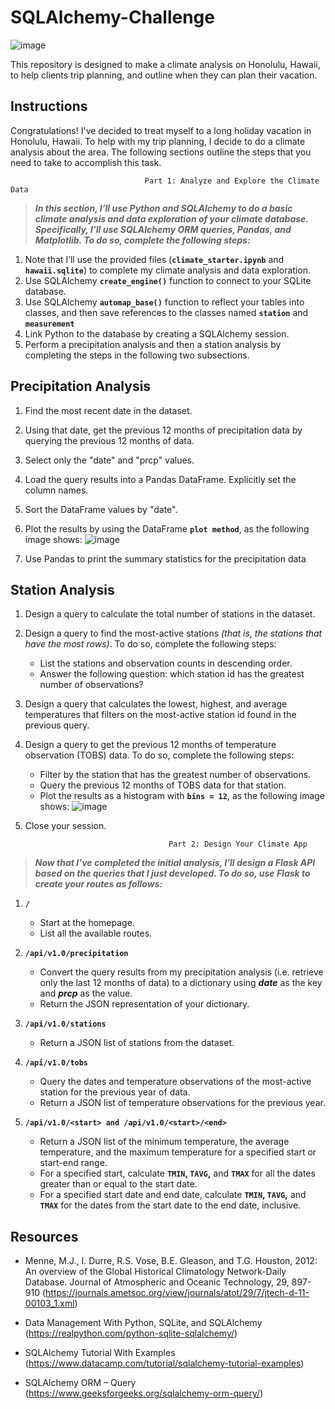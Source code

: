 # SQLAlchemy-Challenge
![image](https://github.com/user-attachments/assets/46373d2d-5f3b-4946-9479-1cf8e3796b9f)

This repository is designed to make a climate analysis on Honolulu, Hawaii, to help clients trip planning, and outline when they can plan their vacation.

## **Instructions**

Congratulations! I've decided to treat myself to a long holiday vacation in Honolulu, Hawaii. To help with my trip planning, I decide to do a climate analysis about the area. The following sections outline the steps that you need to take to accomplish this task.

                                  Part 1: Analyze and Explore the Climate Data

>***In this section, I’ll use Python and SQLAlchemy to do a basic climate analysis and data exploration of your climate database. Specifically, I’ll use SQLAlchemy ORM queries, Pandas, and Matplotlib. To do so, complete the following steps:***

1. Note that I’ll use the provided files (**`climate_starter.ipynb`**  and  **`hawaii.sqlite`**) to complete my climate analysis and data exploration.
2. Use SQLAlchemy **`create_engine()`** function to connect to your SQLite database.
3. Use SQLAlchemy **`automap_base()`** function to reflect your tables into classes, and then save references to the classes named **`station`** and **`measurement`**
4. Link Python to the database by creating a SQLAlchemy session.
5. Perform a precipitation analysis and then a station analysis by completing the steps in the following two subsections.

## **Precipitation Analysis**

1. Find the most recent date in the dataset.
2. Using that date, get the previous 12 months of precipitation data by querying the previous 12 months of data.
3. Select only the "date" and "prcp" values.
4. Load the query results into a Pandas DataFrame. Explicitly set the column names.
5. Sort the DataFrame values by "date".
6. Plot the results by using the DataFrame **`plot method`**, as the following image shows:
![image](https://github.com/user-attachments/assets/760f3d7f-5516-4f86-a37b-c76a906e9deb)

8. Use Pandas to print the summary statistics for the precipitation data

## **Station Analysis**

1. Design a query to calculate the total number of stations in the dataset.
2. Design a query to find the most-active stations *(that is, the stations that have the most rows)*. 
To do so, complete the following steps:
   - List the stations and observation counts in descending order.
   - Answer the following question: which station id has the greatest number of observations?

3. Design a query that calculates the lowest, highest, and average temperatures that filters on the most-active station id found in the previous query.

4. Design a query to get the previous 12 months of temperature observation (TOBS) data. To do so, complete the following steps:
   - Filter by the station that has the greatest number of observations.
    - Query the previous 12 months of TOBS data for that station.
     - Plot the results as a histogram with **`bins = 12`**, as the following image shows:
![image](https://github.com/user-attachments/assets/da3160ba-c86c-4566-afc3-31428e78df5d)

5. Close your session.

                                       Part 2: Design Your Climate App

>***Now that I’ve completed the initial analysis, I’ll design a Flask API based on the queries that I just developed. To do so, use Flask to create your routes as follows:***

1. **`/`**
   - Start at the homepage.
    - List all the available routes.
 
2. **`/api/v1.0/precipitation`**
   - Convert the query results from my precipitation analysis (i.e. retrieve only the last 12 months of data) to a dictionary using ***date*** as the key and ***prcp*** as the value.
    - Return the JSON representation of your dictionary.
 
3. **`/api/v1.0/stations`**
   - Return a JSON list of stations from the dataset.
 
4. **`/api/v1.0/tobs`**
   - Query the dates and temperature observations of the most-active station for the previous year of data.
    - Return a JSON list of temperature observations for the previous year.
 
5. **`/api/v1.0/<start> and /api/v1.0/<start>/<end>`**
   - Return a JSON list of the minimum temperature, the average temperature, and the maximum temperature for a specified start or start-end range.
    - For a specified start, calculate **`TMIN`, `TAVG`,** and **`TMAX`** for all the dates greater than or equal to the start date.
     - For a specified start date and end date, calculate **`TMIN`, `TAVG`,** and **`TMAX`** for the dates from the start date to the end date, inclusive.
  
## Resources

* Menne, M.J., I. Durre, R.S. Vose, B.E. Gleason, and T.G. Houston, 2012: An overview of the Global Historical Climatology Network-Daily Database. Journal of Atmospheric and Oceanic Technology, 29, 897-910 (https://journals.ametsoc.org/view/journals/atot/29/7/jtech-d-11-00103_1.xml)

* Data Management With Python, SQLite, and SQLAlchemy (https://realpython.com/python-sqlite-sqlalchemy/)

* SQLAlchemy Tutorial With Examples (https://www.datacamp.com/tutorial/sqlalchemy-tutorial-examples)

* SQLAlchemy ORM – Query (https://www.geeksforgeeks.org/sqlalchemy-orm-query/)
